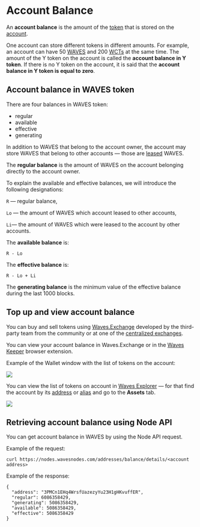 # Account Balance

An **account balance** is the amount of the [token](/en/blockchain/token/) that is stored on the [account](/en/blockchain/account/).

One account can store different tokens in different amounts. For example, an account can have 50 [WAVES](/en/blockchain/token/waves) and 200 [WCTs](/en/blockchain/glossary#w) at the same time. The amount of the Y token on the account is called the **account balance in Y token**. If there is no Y token on the account, it is said that the **account balance in Y token is equal to zero**.

## Account balance in WAVES token
There are four balances in WAVES token:

* regular
* available
* effective
* generating

In addition to WAVES that belong to the account owner, the account may store WAVES that belong to other accounts — those are [leased](/en/blockchain/leasing) WAVES.

The **regular balance** is the amount of WAVES on the account belonging directly to the account owner.

To explain the available and effective balances, we will introduce the following designations:

`R` — regular balance,

`Lo` — the amount of WAVES which account leased to other accounts,

`Li`— the amount of WAVES which were leased to the account by other accounts.

The **available balance** is:

```
R - Lo
```

The **effective balance** is:

```
R - Lo + Li
```

The **generating balance** is the minimum value of the effective balance during the last 1000 blocks.

## Top up and view account balance

You can buy and sell tokens using [Waves.Exchange](https://waves.exchange/) developed by the third-party team from the community or at one of the [centralized exchanges](https://coinmarketcap.com/currencies/waves/#markets).

You can view your account balance in Waves.Exchange or in the [Waves Keeper](/en/ecosystem/waves-keeper/) browser extension.

Example of the Wallet window with the list of tokens on the account:

![](./_assets/account-balance.png)

You can view the list of tokens on account in [Waves Explorer](https://wavesexplorer.com/) — for that find the account by its [address](/en/blockchain/account/address) or [alias](/en/blockchain/account/alias) and go to the **Assets** tab.

![](./_assets/tokens.png)

## Retrieving account balance using Node API
You can get account balance in WAVES by using the Node API request.

Example of the request:

```
curl https://nodes.wavesnodes.com/addresses/balance/details/<account address>
```

Example of the response:

```
{
  "address": "3PMCn1EHq4WrsfUazezyYu23H1gHKvuffER",
  "regular": 6086358429,
  "generating": 5086358429,
  "available": 5086358429,
  "effective": 5086358429
}
```
